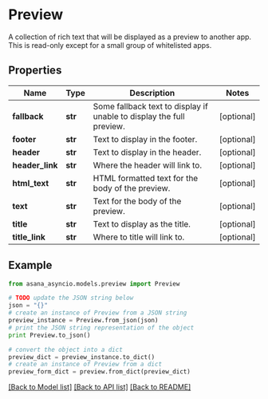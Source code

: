 # Preview

A collection of rich text that will be displayed as a preview to another app.  This is read-only except for a small group of whitelisted apps.

## Properties

Name | Type | Description | Notes
------------ | ------------- | ------------- | -------------
**fallback** | **str** | Some fallback text to display if unable to display the full preview. | [optional] 
**footer** | **str** | Text to display in the footer. | [optional] 
**header** | **str** | Text to display in the header. | [optional] 
**header_link** | **str** | Where the header will link to. | [optional] 
**html_text** | **str** | HTML formatted text for the body of the preview. | [optional] 
**text** | **str** | Text for the body of the preview. | [optional] 
**title** | **str** | Text to display as the title. | [optional] 
**title_link** | **str** | Where to title will link to. | [optional] 

## Example

```python
from asana_asyncio.models.preview import Preview

# TODO update the JSON string below
json = "{}"
# create an instance of Preview from a JSON string
preview_instance = Preview.from_json(json)
# print the JSON string representation of the object
print Preview.to_json()

# convert the object into a dict
preview_dict = preview_instance.to_dict()
# create an instance of Preview from a dict
preview_form_dict = preview.from_dict(preview_dict)
```
[[Back to Model list]](../README.md#documentation-for-models) [[Back to API list]](../README.md#documentation-for-api-endpoints) [[Back to README]](../README.md)



